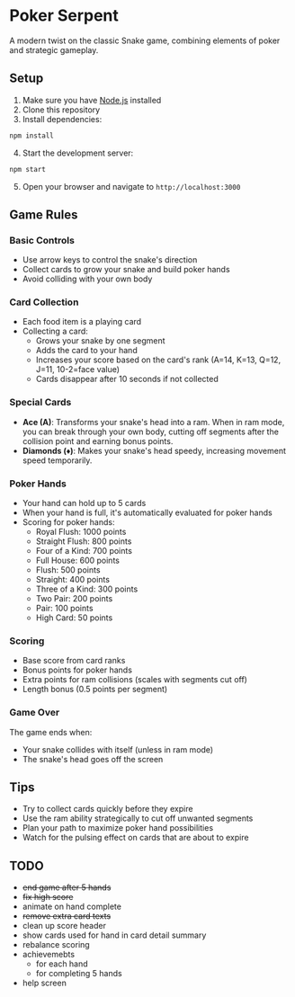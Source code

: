 # Poker Serpent

A modern twist on the classic Snake game, combining elements of poker and strategic gameplay.

## Setup

1. Make sure you have [Node.js](https://nodejs.org/) installed
2. Clone this repository
3. Install dependencies:
```bash
npm install
```
4. Start the development server:
```bash
npm start
```
5. Open your browser and navigate to `http://localhost:3000`

## Game Rules

### Basic Controls
- Use arrow keys to control the snake's direction
- Collect cards to grow your snake and build poker hands
- Avoid colliding with your own body

### Card Collection
- Each food item is a playing card
- Collecting a card:
  - Grows your snake by one segment
  - Adds the card to your hand
  - Increases your score based on the card's rank (A=14, K=13, Q=12, J=11, 10-2=face value)
  - Cards disappear after 10 seconds if not collected

### Special Cards
- **Ace (A)**: Transforms your snake's head into a ram. When in ram mode, you can break through your own body, cutting off segments after the collision point and earning bonus points.
- **Diamonds (♦)**: Makes your snake's head speedy, increasing movement speed temporarily.

### Poker Hands
- Your hand can hold up to 5 cards
- When your hand is full, it's automatically evaluated for poker hands
- Scoring for poker hands:
  - Royal Flush: 1000 points
  - Straight Flush: 800 points
  - Four of a Kind: 700 points
  - Full House: 600 points
  - Flush: 500 points
  - Straight: 400 points
  - Three of a Kind: 300 points
  - Two Pair: 200 points
  - Pair: 100 points
  - High Card: 50 points

### Scoring
- Base score from card ranks
- Bonus points for poker hands
- Extra points for ram collisions (scales with segments cut off)
- Length bonus (0.5 points per segment)

### Game Over
The game ends when:
- Your snake collides with itself (unless in ram mode)
- The snake's head goes off the screen

## Tips
- Try to collect cards quickly before they expire
- Use the ram ability strategically to cut off unwanted segments
- Plan your path to maximize poker hand possibilities
- Watch for the pulsing effect on cards that are about to expire 



## TODO
- ~~end game after 5 hands~~
- ~~fix high score~~
- animate on hand complete
- ~~remove extra card texts~~
- clean up score header
- show cards used for hand in card detail summary
- rebalance scoring
- achievemebts
  - for each hand
  - for completing 5 hands
- help screen

